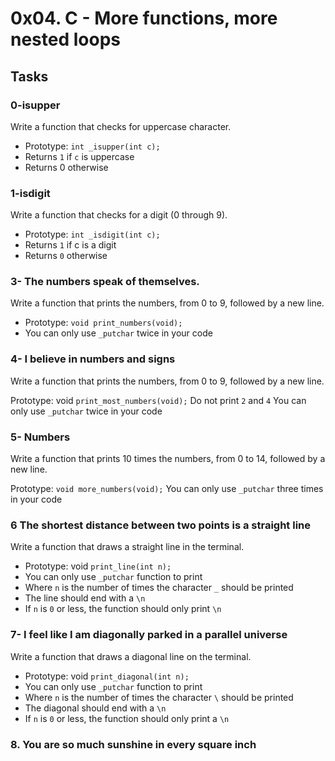 # 0x04. C - More functions, more nested loops

## Tasks

### 0-isupper
Write a function that checks for uppercase character.

 - Prototype: `int _isupper(int c);`
 - Returns `1` if `c` is uppercase
 - Returns 0 otherwise

### 1-isdigit
Write a function that checks for a digit (0 through 9).

 - Prototype: `int _isdigit(int c);`
 - Returns `1` if c is a digit
 - Returns `0` otherwise

### 3- The numbers speak of themselves.
Write a function that prints the numbers, from 0 to 9, followed by a new line.

 - Prototype: `void print_numbers(void);`
 - You can only use `_putchar` twice in your code

### 4- I believe in numbers and signs
Write a function that prints the numbers, from 0 to 9, followed by a new line.

Prototype: void `print_most_numbers(void);`
Do not print `2` and `4`
You can only use `_putchar` twice in your code

### 5- Numbers
Write a function that prints 10 times the numbers, from 0 to 14, followed by a new line.

Prototype: `void more_numbers(void);`
You can only use `_putchar` three times in your code

### 6 The shortest distance between two points is a straight line
Write a function that draws a straight line in the terminal.

 - Prototype: void `print_line(int n);`
 - You can only use `_putchar` function to print
 - Where `n` is the number of times the character `_` should be printed
 - The line should end with a `\n`
 - If `n` is `0` or less, the function should only print `\n`

### 7- I feel like I am diagonally parked in a parallel universe
Write a function that draws a diagonal line on the terminal.

 - Prototype: void `print_diagonal(int n);`
 - You can only use `_putchar` function to print
 - Where `n` is the number of times the character `\` should be printed
 - The diagonal should end with a `\n`
 - If `n` is `0` or less, the function should only print a `\n`

### 8. You are so much sunshine in every square inch


